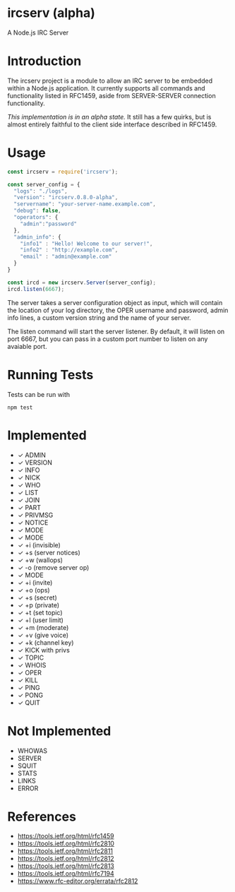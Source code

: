 # ircserv (alpha)

A Node.js IRC Server

# Introduction

The ircserv project is a module to allow an IRC server to be embedded within a Node.js application. It currently supports all commands and functionality listed in RFC1459, aside from SERVER-SERVER connection functionality.

*This implementation is in an alpha state.* It still has a few quirks, but is almost entirely faithful to the client side interface described in RFC1459. 

# Usage

```javascript
const ircserv = require('ircserv');

const server_config = {
  "logs": "./logs",
  "version": "ircserv.0.8.0-alpha",
  "servername": "your-server-name.example.com",
  "debug": false,
  "operators": {
    "admin":"password"
  },
  "admin_info": {
    "info1" : "Hello! Welcome to our server!",
    "info2" : "http://example.com",
    "email" : "admin@example.com"
  }
}

const ircd = new ircserv.Server(server_config);
ircd.listen(6667);

```

The server takes a server configuration object as input, which will contain the location of your log directory, the OPER username and password, admin info lines, a custom version string and the name of your server.

The listen command will start the server listener. By default, it will listen on port 6667, but you can pass in a custom port number to listen on any avaiable port.

# Running Tests

Tests can be run with

`npm test`

# Implemented

* ✓ ADMIN
* ✓ VERSION
* ✓ INFO
* ✓ NICK
* ✓ WHO
* ✓ LIST
* ✓ JOIN
* ✓ PART
* ✓ PRIVMSG
* ✓ NOTICE
* ✓ MODE
* ✓ MODE <nick>
 * ✓ +i (invisible)
 * ✓ +s (server notices)
 * ✓ +w (wallops)
 * ✓ -o (remove server op)
* ✓ MODE <channel>
 * ✓ +i (invite)
 * ✓ +o (ops)
 * ✓ +s (secret)
 * ✓ +p (private)
 * ✓ +t (set topic)
 * ✓ +l (user limit)
 * ✓ +m (moderate)
 * ✓ +v (give voice)
 * ✓ +k (channel key)
* ✓ KICK with privs
* ✓ TOPIC
* ✓ WHOIS
* ✓ OPER
* ✓ KILL
* ✓ PING
* ✓ PONG
* ✓ QUIT

# Not Implemented

- WHOWAS
- SERVER
- SQUIT
- STATS
- LINKS
- ERROR

# References

- https://tools.ietf.org/html/rfc1459
- https://tools.ietf.org/html/rfc2810
- https://tools.ietf.org/html/rfc2811
- https://tools.ietf.org/html/rfc2812
- https://tools.ietf.org/html/rfc2813
- https://tools.ietf.org/html/rfc7194
- https://www.rfc-editor.org/errata/rfc2812